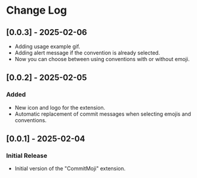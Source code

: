 # Change Log

## [0.0.3] - 2025-02-06
- Adding usage example gif.
- Adding alert message if the convention is already selected.
- Now you can choose between using conventions with or without emoji.

## [0.0.2] - 2025-02-05
### Added
- New icon and logo for the extension.
- Automatic replacement of commit messages when selecting emojis and conventions.

## [0.0.1] - 2025-02-04
### Initial Release
- Initial version of the "CommitMoji" extension.